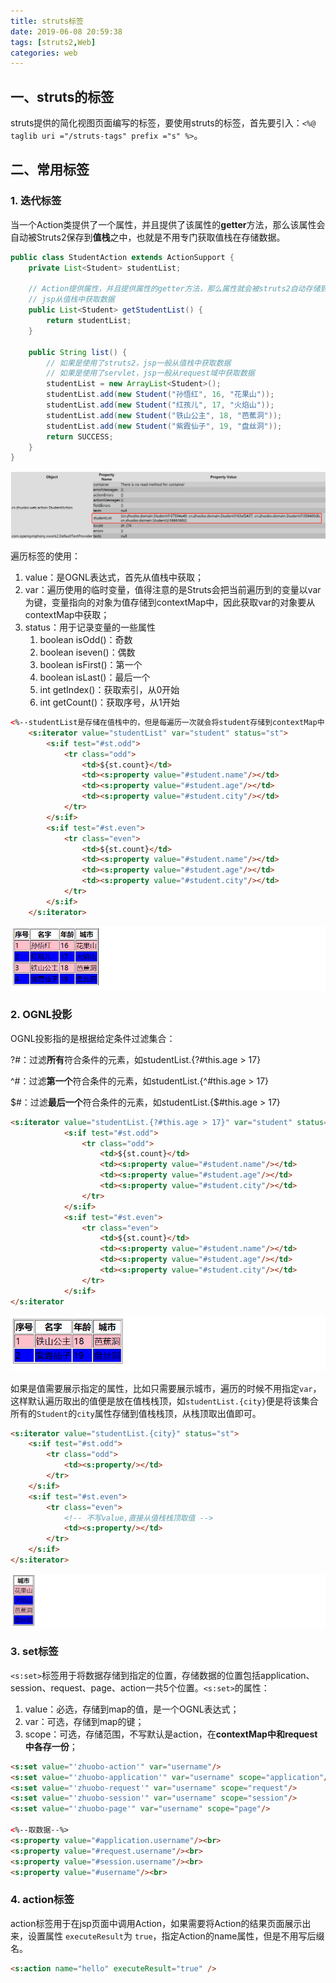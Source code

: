 ```yaml
---
title: struts标签
date: 2019-06-08 20:59:38
tags: [struts2,Web]
categories: web
---
```


## 一、struts的标签

struts提供的简化视图页面编写的标签，要使用struts的标签，首先要引入：`<%@ taglib uri ="/struts-tags" prefix ="s" %>`。

## 二、常用标签

### 1. 迭代标签

当一个Action类提供了一个属性，并且提供了该属性的**getter**方法，那么该属性会自动被Struts2保存到**值栈**之中，也就是不用专门获取值栈在存储数据。

```java
public class StudentAction extends ActionSupport {
    private List<Student> studentList;

    // Action提供属性，并且提供属性的getter方法，那么属性就会被struts2自动存储到值栈
    // jsp从值栈中获取数据
    public List<Student> getStudentList() {
        return studentList;
    }

    public String list() {
        // 如果是使用了struts2，jsp一般从值栈中获取数据
        // 如果是使用了servlet，jsp一般从request域中获取数据
        studentList = new ArrayList<Student>();
        studentList.add(new Student("孙悟红", 16, "花果山"));
        studentList.add(new Student("红孩儿", 17, "火焰山"));
        studentList.add(new Student("铁山公主", 18, "芭蕉洞"));
        studentList.add(new Student("紫霞仙子", 19, "盘丝洞"));
        return SUCCESS;
    }
}
```

<img src="struts标签/1.png">

遍历标签的使用：

1. value：是OGNL表达式，首先从值栈中获取；
2. var：遍历使用的临时变量，值得注意的是Struts会把当前遍历到的变量以var为键，变量指向的对象为值存储到contextMap中，因此获取var的对象要从contextMap中获取；
3. status：用于记录变量的一些属性
   1. boolean isOdd()：奇数
   2. boolean iseven()：偶数
   3. boolean isFirst()：第一个
   4. boolean isLast()：最后一个
   5. int getIndex()：获取索引，从0开始
   6. int getCount()：获取序号，从1开始

```html
<%--studentList是存储在值栈中的，但是每遍历一次就会将student存储到contextMap中，因此OGNL获取要加#--%>
    <s:iterator value="studentList" var="student" status="st">
        <s:if test="#st.odd">
            <tr class="odd">
                <td>${st.count}</td>
                <td><s:property value="#student.name"/></td>
                <td><s:property value="#student.age"/></td>
                <td><s:property value="#student.city"/></td>
            </tr>
        </s:if>
        <s:if test="#st.even">
            <tr class="even">
                <td>${st.count}</td>
                <td><s:property value="#student.name"/></td>
                <td><s:property value="#student.age"/></td>
                <td><s:property value="#student.city"/></td>
            </tr>
        </s:if>
    </s:iterator>
```

<img src="struts标签/2.png">



### 2. OGNL投影

OGNL投影指的是根据给定条件过滤集合：

?#：过滤**所有**符合条件的元素，如studentList.{?#this.age > 17}

^#：过滤**第一个**符合条件的元素，如studentList.{^#this.age > 17}

$#：过滤**最后一个**符合条件的元素，如studentList.{$#this.age > 17}

```html
<s:iterator value="studentList.{?#this.age > 17}" var="student" status="st">
            <s:if test="#st.odd">
                <tr class="odd">
                    <td>${st.count}</td>
                    <td><s:property value="#student.name"/></td>
                    <td><s:property value="#student.age"/></td>
                    <td><s:property value="#student.city"/></td>
                </tr>
            </s:if>
            <s:if test="#st.even">
                <tr class="even">
                    <td>${st.count}</td>
                    <td><s:property value="#student.name"/></td>
                    <td><s:property value="#student.age"/></td>
                    <td><s:property value="#student.city"/></td>
                </tr>
            </s:if>
</s:iterator
```

<img src="struts标签/3.png">

如果是值需要展示指定的属性，比如只需要展示城市，遍历的时候不用指定`var`，这样默认遍历取出的值便是放在值栈栈顶，如`studentList.{city}`便是将该集合所有的`Student`的`city`属性存储到值栈栈顶，从栈顶取出值即可。

```html
<s:iterator value="studentList.{city}" status="st">
    <s:if test="#st.odd">
        <tr class="odd">
            <td><s:property/></td>
        </tr>
    </s:if>
    <s:if test="#st.even">
        <tr class="even">
        	<!-- 不写value,直接从值栈栈顶取值 -->
            <td><s:property/></td>
        </tr>
    </s:if>
</s:iterator>
```

<img src="struts标签/4.png">

### 3. set标签

`<s:set>`标签用于将数据存储到指定的位置，存储数据的位置包括application、session、request、page、action一共5个位置。`<s:set>`的属性：

1. value：必选，存储到map的值，是一个OGNL表达式；
2. var：可选，存储到map的键；
3. scope：可选，存储范围，不写默认是action，在**contextMap中和request中各存一份**；

```html
<s:set value="'zhuobo-action'" var="username"/>
<s:set value="'zhuobo-application'" var="username" scope="application"/>
<s:set value="'zhuobo-request'" var="username" scope="request"/>
<s:set value="'zhuobo-session'" var="username" scope="session"/>
<s:set value="'zhuobo-page'" var="username" scope="page"/>

<%--取数据--%>
<s:property value="#application.username"/><br>
<s:property value="#request.username"/><br>
<s:property value="#session.username"/><br>
<s:property value="#username"/><br>
```

### 4. action标签

action标签用于在jsp页面中调用Action，如果需要将Action的结果页面展示出来，设置属性 `executeResult`为 `true`，指定Action的name属性，但是不用写后缀名。

```html
<s:action name="hello" executeResult="true" />
```


